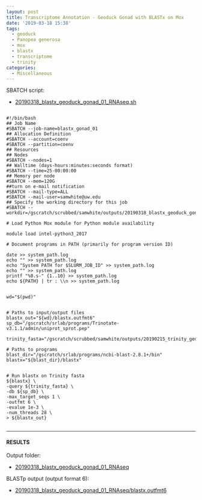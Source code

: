 ```yaml
---
layout: post
title: Transcriptome Annotation - Geoduck Gonad with BLASTx on Mox
date: '2019-03-18 15:38'
tags:
  - geoduck
  - Panopea generosa
  - mox
  - blastx
  - transcriptome
  - trinity
categories:
  - Miscellaneous
---
```



SBATCH script:

- [20190318_blastx_geoduck_gonad_01_RNAseq.sh](https://raw.githubusercontent.com/RobertsLab/sams-notebook/master/sbatch_scripts/20190318_blastx_geoduck_gonad_01_RNAseq.sh)

<pre><code>
#!/bin/bash
## Job Name
#SBATCH --job-name=blastx_gonad_01
## Allocation Definition
#SBATCH --account=coenv
#SBATCH --partition=coenv
## Resources
## Nodes
#SBATCH --nodes=1
## Walltime (days-hours:minutes:seconds format)
#SBATCH --time=25-00:00:00
## Memory per node
#SBATCH --mem=120G
##turn on e-mail notification
#SBATCH --mail-type=ALL
#SBATCH --mail-user=samwhite@uw.edu
## Specify the working directory for this job
#SBATCH --workdir=/gscratch/scrubbed/samwhite/outputs/20190318_blastx_geoduck_gonad_01_RNAseq

# Load Python Mox module for Python module availability

module load intel-python3_2017

# Document programs in PATH (primarily for program version ID)

date >> system_path.log
echo "" >> system_path.log
echo "System PATH for $SLURM_JOB_ID" >> system_path.log
echo "" >> system_path.log
printf "%0.s-" {1..10} >> system_path.log
echo ${PATH} | tr : \\n >> system_path.log


wd="$(pwd)"


# Paths to input/output files
blastx_out="${wd}/blastx.outfmt6"
sp_db="/gscratch/srlab/programs/Trinotate-v3.1.1/admin/uniprot_sprot.pep"

trinity_fasta="/gscratch/scrubbed/samwhite/outputs/20190215_trinity_geoduck_gonad_01_RNAseq/trinity_out_dir/Trinity.fasta"

# Paths to programs
blast_dir="/gscratch/srlab/programs/ncbi-blast-2.8.1+/bin"
blastx="${blast_dir}/blastx"


# Run blastx on Trinity fasta
${blastx} \
-query ${trinity_fasta} \
-db ${sp_db} \
-max_target_seqs 1 \
-outfmt 6 \
-evalue 1e-3 \
-num_threads 28 \
> ${blastx_out}

</code></pre>

---

#### RESULTS

Output folder:

- [20190318_blastx_geoduck_gonad_01_RNAseq](http://gannet.fish.washington.edu/Atumefaciens/20190318_blastx_geoduck_gonad_01_RNAseq)

BLASTp output (output format 6):

- [20190318_blastx_geoduck_gonad_01_RNAseq/blastx.outfmt6](http://gannet.fish.washington.edu/Atumefaciens/20190318_blastx_geoduck_gonad_01_RNAseq/blastx.outfmt6)
